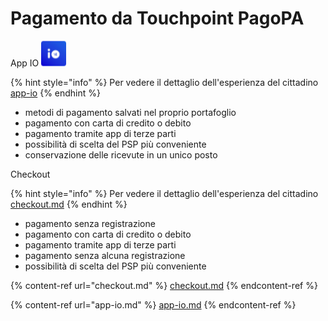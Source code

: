 # Pagamento da Touchpoint PagoPA

App IO <img src="../../.gitbook/assets/image (23).png" alt="" data-size="line">

{% hint style="info" %}
Per vedere il dettaglio dell'esperienza del cittadino [app-io](../../esperienza-per-il-cittadino/app-io/ "mention")
{% endhint %}

* metodi di pagamento salvati nel proprio portafoglio
* pagamento con carta di credito o debito
* pagamento tramite app di terze parti
* possibilità di scelta del PSP più conveniente
* conservazione delle ricevute in un unico posto

Checkout

{% hint style="info" %}
Per vedere il dettaglio dell'esperienza del cittadino [checkout.md](../../esperienza-per-il-cittadino/checkout.md "mention")
{% endhint %}

* pagamento senza registrazione
* pagamento con carta di credito o debito
* pagamento tramite app di terze parti
* pagamento senza alcuna registrazione
* possibilità di scelta del PSP più conveniente

{% content-ref url="checkout.md" %}
[checkout.md](checkout.md)
{% endcontent-ref %}

{% content-ref url="app-io.md" %}
[app-io.md](app-io.md)
{% endcontent-ref %}

